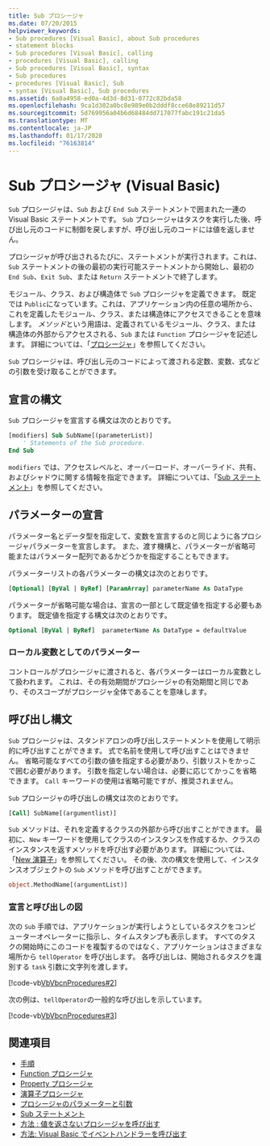 ```yaml
---
title: Sub プロシージャ
ms.date: 07/20/2015
helpviewer_keywords:
- Sub procedures [Visual Basic], about Sub procedures
- statement blocks
- Sub procedures [Visual Basic], calling
- procedures [Visual Basic], calling
- Sub procedures [Visual Basic], syntax
- Sub procedures
- procedures [Visual Basic], Sub
- syntax [Visual Basic], Sub procedures
ms.assetid: 6a0a4958-ed0a-4d3d-8d31-0772c82bda58
ms.openlocfilehash: 9ca1d302a0bc8e989e0b2dddf8cce68e89211d57
ms.sourcegitcommit: 5d769956a04b6d68484dd717077fabc191c21da5
ms.translationtype: MT
ms.contentlocale: ja-JP
ms.lasthandoff: 01/17/2020
ms.locfileid: "76163814"
---
```

# <a name="sub-procedures-visual-basic"></a>Sub プロシージャ (Visual Basic)

`Sub` プロシージャは、`Sub` および `End Sub` ステートメントで囲まれた一連の Visual Basic ステートメントです。 `Sub` プロシージャはタスクを実行した後、呼び出し元のコードに制御を戻しますが、呼び出し元のコードには値を返しません。

プロシージャが呼び出されるたびに、ステートメントが実行されます。これは、`Sub` ステートメントの後の最初の実行可能ステートメントから開始し、最初の `End Sub`、`Exit Sub`、または `Return` ステートメントで終了します。

モジュール、クラス、および構造体で `Sub` プロシージャを定義できます。 既定では `Public`になっています。これは、アプリケーション内の任意の場所から、これを定義したモジュール、クラス、または構造体にアクセスできることを意味します。 *メソッド*という用語は、定義されているモジュール、クラス、または構造体の外部からアクセスされる、`Sub` または `Function` プロシージャを記述します。 詳細については、「[プロシージャ](./index.md)」を参照してください。

`Sub` プロシージャは、呼び出し元のコードによって渡される定数、変数、式などの引数を受け取ることができます。

## <a name="declaration-syntax"></a>宣言の構文

`Sub` プロシージャを宣言する構文は次のとおりです。

```vb
[modifiers] Sub SubName[(parameterList)]
    ' Statements of the Sub procedure.
End Sub
```

`modifiers` では、アクセスレベルと、オーバーロード、オーバーライド、共有、およびシャドウに関する情報を指定できます。 詳細については、「[Sub ステートメント](../../../language-reference/statements/sub-statement.md)」を参照してください。

## <a name="parameter-declaration"></a>パラメーターの宣言

パラメーター名とデータ型を指定して、変数を宣言するのと同じように各プロシージャパラメーターを宣言します。 また、渡す機構と、パラメーターが省略可能またはパラメーター配列であるかどうかを指定することもできます。

パラメーターリストの各パラメーターの構文は次のとおりです。

```vb
[Optional] [ByVal | ByRef] [ParamArray] parameterName As DataType
```

パラメーターが省略可能な場合は、宣言の一部として既定値を指定する必要もあります。 既定値を指定する構文は次のとおりです。

```vb
Optional [ByVal | ByRef]  parameterName As DataType = defaultValue
```

### <a name="parameters-as-local-variables"></a>ローカル変数としてのパラメーター

コントロールがプロシージャに渡されると、各パラメーターはローカル変数として扱われます。 これは、その有効期間がプロシージャの有効期間と同じであり、そのスコープがプロシージャ全体であることを意味します。

## <a name="calling-syntax"></a>呼び出し構文

`Sub` プロシージャは、スタンドアロンの呼び出しステートメントを使用して明示的に呼び出すことができます。 式で名前を使用して呼び出すことはできません。 省略可能なすべての引数の値を指定する必要があり、引数リストをかっこで囲む必要があります。 引数を指定しない場合は、必要に応じてかっこを省略できます。 `Call` キーワードの使用は省略可能ですが、推奨されません。

`Sub` プロシージャの呼び出しの構文は次のとおりです。

```vb
[Call] SubName[(argumentlist)]
```

`Sub` メソッドは、それを定義するクラスの外部から呼び出すことができます。 最初に、`New` キーワードを使用してクラスのインスタンスを作成するか、クラスのインスタンスを返すメソッドを呼び出す必要があります。 詳細については、「[New 演算子](../../../language-reference/operators/new-operator.md)」を参照してください。 その後、次の構文を使用して、インスタンスオブジェクトの `Sub` メソッドを呼び出すことができます。

```vb
object.MethodName[(argumentList)]
```

### <a name="illustration-of-declaration-and-call"></a>宣言と呼び出しの図

次の `Sub` 手順では、アプリケーションが実行しようとしているタスクをコンピューターオペレーターに指示し、タイムスタンプも表示します。 すべてのタスクの開始時にこのコードを複製するのではなく、アプリケーションはさまざまな場所から `tellOperator` を呼び出します。 各呼び出しは、開始されるタスクを識別する `task` 引数に文字列を渡します。

[!code-vb[VbVbcnProcedures#2](~/samples/snippets/visualbasic/VS_Snippets_VBCSharp/VbVbcnProcedures/VB/Class1.vb#2)]

次の例は、`tellOperator`の一般的な呼び出しを示しています。

[!code-vb[VbVbcnProcedures#3](~/samples/snippets/visualbasic/VS_Snippets_VBCSharp/VbVbcnProcedures/VB/Class1.vb#3)]

## <a name="see-also"></a>関連項目

- [手順](./index.md)
- [Function プロシージャ](./function-procedures.md)
- [Property プロシージャ](./property-procedures.md)
- [演算子プロシージャ](./operator-procedures.md)
- [プロシージャのパラメーターと引数](./procedure-parameters-and-arguments.md)
- [Sub ステートメント](../../../language-reference/statements/sub-statement.md)
- [方法 : 値を返さないプロシージャを呼び出す](./how-to-call-a-procedure-that-does-not-return-a-value.md)
- [方法: Visual Basic でイベントハンドラーを呼び出す](./how-to-call-an-event-handler.md)

